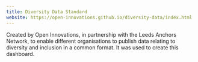 ```yaml
---
title: Diversity Data Standard
website: https://open-innovations.github.io/diversity-data/index.html
---
```


Created by Open Innovations, in partnership with the Leeds Anchors Network, to enable different organisations to publish data relating to diversity and inclusion in a common format. It was used to create this dashboard.

